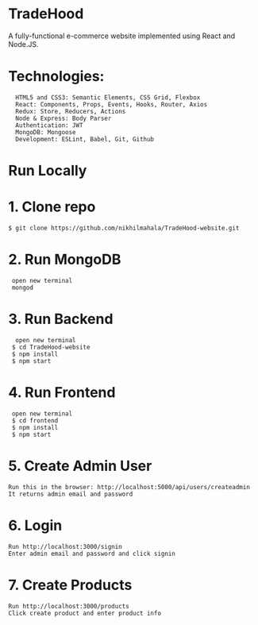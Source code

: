 # TradeHood
A fully-functional e-commerce website implemented using React and Node.JS.

# Technologies:
      HTML5 and CSS3: Semantic Elements, CSS Grid, Flexbox
      React: Components, Props, Events, Hooks, Router, Axios
      Redux: Store, Reducers, Actions
      Node & Express: Body Parser
      Authentication: JWT
      MongoDB: Mongoose
      Development: ESLint, Babel, Git, Github

# Run Locally


# 1. Clone repo
    $ git clone https://github.com/nikhilmahala/TradeHood-website.git

# 2. Run MongoDB
     open new terminal
     mongod

# 3. Run Backend
      open new terminal
     $ cd TradeHood-website
     $ npm install
     $ npm start

# 4. Run Frontend
     open new terminal
     $ cd frontend
     $ npm install
     $ npm start

# 5. Create Admin User
    Run this in the browser: http://localhost:5000/api/users/createadmin
    It returns admin email and password

# 6. Login
    Run http://localhost:3000/signin
    Enter admin email and password and click signin

# 7. Create Products
    Run http://localhost:3000/products
    Click create product and enter product info 
 
